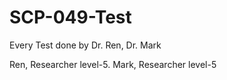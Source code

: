 # SCP-049-Test

Every Test done by Dr. Ren, Dr. Mark 

Ren, Researcher level-5. Mark, Researcher level-5

